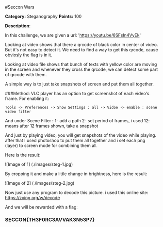 #Seccon Wars

**Category:** Steganography
**Points:** 100

**Description:**

In this challenge, we are given a url: 'https://youtu.be/8SFsln4VyEk'

Looking at video shows that there a qrcode of black color in center of video. But it's not easy to detect it.
We need to find a way to get this qrcode, cause obviosly the flag is in it.

Looking at video file shows that bunch of texts with yellow color are moving in the screen and whenever they cross the qrcode, we can detect some part of qrcode with them.

A simple way is to just take snapshots of screen and put them all together.

###Method:
VLC player has an option to get screenshot of each video's frame.
For enabling it:

```Tools -> Preferences -> Show Settings : all -> Vidoe -> enable : scene video filter ```

And under Scene Filter : 1- add a path 2- set period of frames, i used 12: means after 12 frames shown, take a snapshot

And just by playing video, you will get snapshots of the video while playing.
after that I used photoshop to put them all together and i set each png (layer) to screen mode for combining them all.

Here is the result:

![Image of 1]
(./images/steg-1.jpg)

By cropping it and make a little change in brightness, here is the result:

![Image of 2]
(./images/steg-2.jpg)

Now just use any program to decode this picture. i used this online site: https://zxing.org/w/decode

And we will be rewarded with a flag:

### SECCON{TH3F0RC3AVVAK3N53P7}

